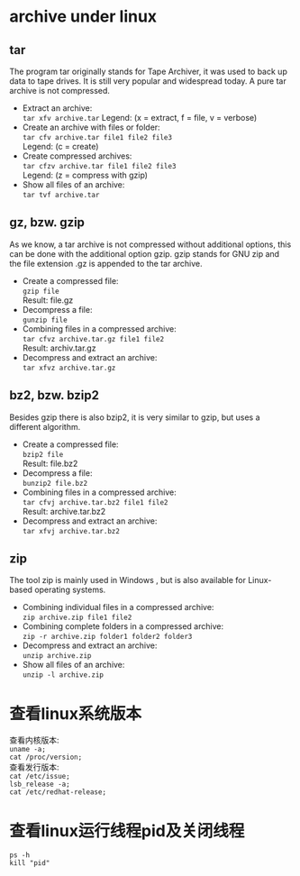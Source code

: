 # archive under linux 
## tar
The program tar originally stands for Tape Archiver, it was used to back up data to tape drives. It is still very popular and widespread today. A pure tar archive is not compressed.  
* Extract an archive:  
`tar xfv archive.tar`
Legend: (x = extract, f = file, v = verbose)  
* Create an archive with files or folder:  
`tar cfv archive.tar file1 file2 file3`  
Legend: (c = create)  
* Create compressed archives:  
`tar cfzv archive.tar file1 file2 file3`  
Legend: (z = compress with gzip)  
* Show all files of an archive:  
`tar tvf archive.tar`  
## gz, bzw. gzip
As we know, a tar archive is not compressed without additional options, this can be done with the additional option gzip. gzip stands for GNU zip and the file extension .gz is appended to the tar archive.  
* Create a compressed file:  
`gzip file`  
Result: file.gz  
* Decompress a file:  
`gunzip file`  
* Combining files in a compressed archive:  
`tar cfvz archive.tar.gz file1 file2`  
Result: archiv.tar.gz  
* Decompress and extract an archive:  
`tar xfvz archive.tar.gz`    
## bz2, bzw. bzip2
Besides gzip there is also bzip2, it is very similar to gzip, but uses a different algorithm.   
* Create a compressed file:  
`bzip2 file`  
Result: file.bz2  
* Decompress a file:  
`bunzip2 file.bz2`  
* Combining files in a compressed archive:  
`tar cfvj archive.tar.bz2 file1 file2`  
Result: archive.tar.bz2  
* Decompress and extract an archive:  
`tar xfvj archive.tar.bz2`  
## zip  
The tool zip is mainly used in Windows , but is also available for Linux-based operating systems.  
* Combining individual files in a compressed archive:  
`zip archive.zip file1 file2`  
* Combining complete folders in a compressed archive:  
`zip -r archive.zip folder1 folder2 folder3`  
* Decompress and extract an archive:  
`unzip archive.zip`  
* Show all files of an archive:  
`unzip -l archive.zip`

# 查看linux系统版本
查看内核版本:  
`uname -a;`   
`cat /proc/version;`  
查看发行版本:  
`cat /etc/issue;`  
`lsb_release -a;`  
`cat /etc/redhat-release;`  
# 查看linux运行线程pid及关闭线程
`ps -h`  
`kill "pid"`